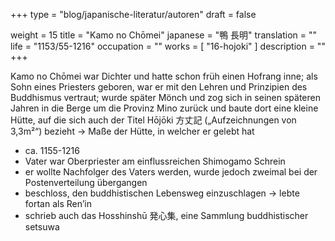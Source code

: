 +++
type = "blog/japanische-literatur/autoren"
draft = false

weight = 15
title = "Kamo no Chōmei"
japanese = "鴨 長明"
translation = ""
life = "1153/55-1216"
occupation = ""
works = [
  "16-hojoki"
]
description = ""
+++

Kamo no Chōmei war Dichter und hatte schon früh einen Hofrang inne; als Sohn
eines Priesters geboren, war er mit den Lehren und Prinzipien des Buddhismus vertraut; wurde später
Mönch und zog sich in seinen späteren Jahren in die Berge um die Provinz Mino zurück und baute
dort eine kleine Hütte, auf die sich auch der Titel Hōjōki 方丈記 („Aufzeichnungen von 3,3m²“)
bezieht -> Maße der Hütte, in welcher er gelebt hat


- ca. 1155-1216
- Vater war Oberpriester am einflussreichen Shimogamo Schrein
- er wollte Nachfolger des Vaters werden, wurde jedoch zweimal bei der Postenverteilung übergangen 
- beschloss, den buddhistischen Lebensweg einzuschlagen -> lebte fortan als Ren’in 
- schrieb auch das Hosshinshū 発心集, eine Sammlung buddhistischer setsuwa